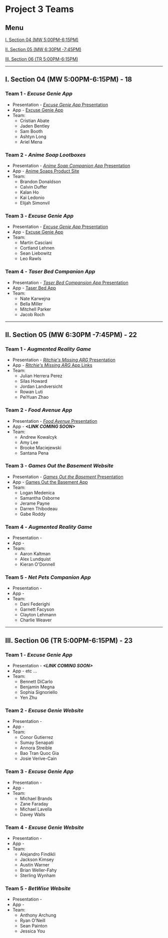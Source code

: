 # Project 3 Teams

## Menu

[I. Section 04 (MW 5:00PM-6:15PM)](#i-section-04-mw-500pm-615pm---18)

[II. Section 05 (MW 6:30PM -7:45PM)](#ii-section-05-mw-630pm--745pm---22)

[III. Section 06 (TR 5:00PM-6:15PM)](#iii-section-06-tr-500pm-615pm---23)

---

## I. Section 04 (MW 5:00PM-6:15PM) - 18

### Team 1 - *Excuse Genie App*
- Presentation - [*Excuse Genie App* Presentation](https://docs.google.com/presentation/d/1t7PitBntePqZ6LXvXX4xtAO-ERN3M2ixDAeDq06hPcA/edit#slide=id.p)
- App - [Excuse Genie App](https://dogdoge0-0.github.io/Excuse-Genie-Interactive-Prototype/Excuse-Genie-Interactive-Prototype/)
- Team:
  - Cristian Abate
  - Jaden Bentley
  - Sam Booth
  - Ashtyn Long
  - Ariel Mena

### Team 2 - *Anime Soap Lootboxes*
- Presentation - [*Anime Soap Companion App* Presentation](https://docs.google.com/presentation/d/1ipgvc9x1R0Zngq-I60boLRzGUyIztAyDo9wWffsWyA0/edit#slide=id.p)
- App - [Anime Soaps Product Site](https://animesoaps.wordpress.com/)
- Team:
  - Brandon Donaldson
  - Calvin Duffer
  - Kalan Ho
  - Kai Ledonio
  - Elijah Simonvil
  
### Team 3 - *Excuse Genie App*
- Presentation - [*Excuse Genie App* Presentation](https://docs.google.com/presentation/d/1TfhTnMBGYBCTVbfjNWGVPw3JR1sUGwy7SOyYslXyAH4/edit#slide=id.p)
- App - [Excuse Genie App](https://docs.google.com/presentation/d/1nEkMZPXjvPJdss0_tGUl8oaSsf6DStDG-uIcOqmfmvU/edit#slide=id.p)
- Team:
  - Martin Casciani
  - Cortland Lehnen
  - Sean Liebowitz
  - Leo Rawls

### Team 4 - *Taser Bed Companion App*
- Presentation - [*Taser Bed Compansion App* Presentation](https://docs.google.com/presentation/d/1uB3_0DbvEk8B91KAd85ZVb_Am_DibAEo69NdF8jXzBo/edit?usp=sharing)
- App - [Taser Bed App](https://docs.google.com/presentation/d/1yQt-j4p_uGmI-HJ3YaIRhKy2yGzebqI7tCOcMhi_4Fw/edit#slide=id.p)
- Team:
  - Nate Karwejna
  - Bella Miller
  - Mitchell Parker
  - Jacob Roch

---

## II. Section 05 (MW 6:30PM -7:45PM) - 22

### Team 1 - *Augmented Reality Game*
- Presentation - [*Ritchie's Missing ARG* Presentation](https://docs.google.com/presentation/d/1BBKN9bgdwU0FZ7G1BCTYBcauJsmmxPfdjjPVypd7guA/edit#slide=id.g314a263c6f9_0_18)
- App - [*Ritchie's Missing ARG* App Links](https://github.com/MisterFinigan/IGME_110_ARG)
- Team:
  - Julian Herrera Perez
  - Silas Howard
  - Jordan Landversicht
  - Rowan Luti
  - PeiYuan Zhao

### Team 2 - *Food Avenue App*
- Presentation - [*Food Avenue* Presentation](https://docs.google.com/presentation/d/1qDlrbqKCO3rwXjCwqYrKFSz8MJvTzvthcROj-TDX-C4/edit#slide=id.g313f28c042c_0_34)
- App - ***<LINK COMING SOON&gt;***
- Team:
  - Andrew Kowalcyk
  - Amy Lee
  - Brooke Maciejewski
  - Santana Pena

### Team 3 - *Games Out the Basement Website*
- Presentation - [*Games Out the Basement* Presentation](https://www.canva.com/design/DAGWNyTwU7w/v4t1z6eD3QiK3qpvYf2-Yw/edit)
- App - [Games Out the Basement App](https://www.figma.com/design/5z9N0k4D1itWZ0WSzGSeHW/GOB-team-3-project-3?node-id=0-1&t=OynZnUufYTWcxh8q-1)
- Team:
  - Logan Medenica
  - Samantha Osborne
  - Jerame Payne
  - Darren Thibodeau
  - Gabe Roddy

### Team 4 - *Augmented Reality Game*
- Presentation - 
- App -
- Team:
  - Aaron Kaltman
  - Alex Lundquist
  - Kieran O'Donnell

### Team 5 - *Net Pets Companion App*
- Presentation - 
- App -
- Team:
  - Dani Federighi
  - Garnett Facyson
  - Clayton Lehmann
  - Charlie Weaver

---

## III. Section 06 (TR 5:00PM-6:15PM) - 23

### Team 1 - *Excuse Genie App*
- Presentation - ***<LINK COMING SOON&gt;***
- App - etc ...
- Team:
  - Bennett DiCarlo
  - Benjamin Megna
  - Sophia Signoriello
  - Yen Zhu

### Team 2 - *Excuse Genie Website*
- Presentation - 
- App -
- Team:
  - Conor Gutierrez
  - Sumay Senapati
  - Annora Streible
  - Bao Tran Quoc Gia
  - Josie Verive-Cain

### Team 3 - *Excuse Genie App*
- Presentation - 
- App -
- Team:
  - Michael Brands
  - Zane Faraday
  - Michael Lavella
  - Davey Walls

### Team 4 - *Excuse Genie Website*
- Presentation - 
- App -
- Team:
  - Alejandro Findikli
  - Jackson Kimsey
  - Austin Warner
  - Brian Weller-Fahy
  - Sterling Wynham

### Team 5 - *BetWise Website*
- Presentation - 
- App -
- Team:
  - Anthony Archung
  - Ryan O'Neill
  - Sean Painton
  - Jessica You
